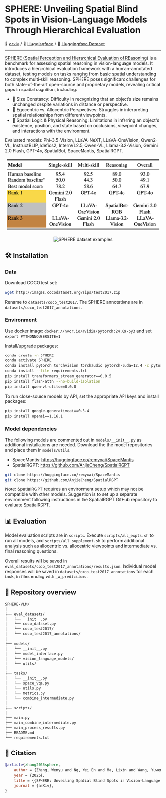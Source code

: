 # SPHERE: Unveiling Spatial Blind Spots in Vision-Language Models Through Hierarchical Evaluation

📖 [arxiv](https://arxiv.org/pdf/2412.12693) / 🤗 [Huggingface](https://huggingface.co/papers/2412.12693) / 🤗 [Huggingface Dataset](https://huggingface.co/datasets/wei2912/SPHERE-VLM)
______________________________________________________________________

[SPHERE (Spatial Perception and Hierarchical Evaluation of REasoning)](https://arxiv.org/pdf/2412.12693) is a benchmark for assessing spatial reasoning in vision-language models. It introduces a hierarchical evaluation framework with a human-annotated dataset, testing models on tasks ranging from basic spatial understanding to complex multi-skill reasoning. SPHERE poses significant challenges for both state-of-the-art open-source and proprietary models, revealing critical gaps in spatial cognition, including:
- 📏 Size Constancy: Difficulty in recognizing that an object’s size remains unchanged despite variations in distance or perspective.
- 🧭 Egocentric vs. Allocentric Perspectives: Struggles in interpreting spatial relationships from different viewpoints.
- 🧩 Spatial Logic & Physical Reasoning: Limitations in inferring an object's existence, position, and state based on occlusions, viewpoint changes, and interactions with the environment.

Evaluated models: Phi-3.5-Vision, LLaVA-NeXT, LLaVA-OneVision, Qwen2-VL, InstructBLIP, Idefics2, InternVL2.5, Qwen-VL, Llama-3.2-Vision, Gemini 2.0 Flash, GPT-4o, SpatialBot, SpaceMantis, SpatialRGPT.

<p align="center">
  <img src="demo_images/SPHERE_results_summary.png" alt="SPHERE results summary" width="500"/>
</p>

<p align="center">
  <img src="demo_images/SPHERE_examples.png" alt="SPHERE dataset examples" width="400"/>
</p>


## 🛠️ Installation

### Data
Download COCO test set:
```bash
wget http://images.cocodataset.org/zips/test2017.zip
```
Rename to `datasets/coco_test2017`. The SPHERE annotations are in `datasets/coco_test2017_annotations`.

### Environment
Use docker image:
`docker://nvcr.io/nvidia/pytorch:24.09-py3` and set `export PYTHONNOUSERSITE=1`

Install/upgrade packages:
```bash
conda create -n SPHERE
conda activate SPHERE
conda install pytorch torchvision torchaudio pytorch-cuda=12.4 -c pytorch-nightly -c nvidia
conda install --file requirements.txt
pip install transformers_stream_generator==0.0.5
pip install flash-attn --no-build-isolation
pip install qwen-vl-utils==0.0.8
```

To run close-source models by API, set the appropriate API keys and install packages:
```bash
pip install google-generativeai==0.8.4
pip install openai==1.16.1
```

### Model dependencies

The following models are commented out in `models/__init__.py` as additional installations are needed.
Download the the model repositories and place them in `models/utils`.
- SpaceMantis: https://huggingface.co/remyxai/SpaceMantis
- SpatialRGPT: https://github.com/AnjieCheng/SpatialRGPT

```bash
git clone https://huggingface.co/remyxai/SpaceMantis
git clone https://github.com/AnjieCheng/SpatialRGPT
```

Note: SpatialRGPT requires an environment setup which may not be compatible with other models. Suggestion is to set up a separate environment following instructions in the SpatialRGPT GitHub repository to evaluate SpatialRGPT.

## 📊 Evaluation

Model evaluation scripts are in `scripts`. Execute `scripts/all_expts.sh` to run all models, and `scripts/all_supplement.sh` to perform additional analysis such as allocentric vs. allocentric viewpoints and intermediate vs. final reasoning questions.

Overall results will be saved in `eval_datasets/coco_test2017_annotations/results.json`. Individual model responses will be saved in `datasets/coco_test2017_annotations` for each task, in files ending with `_w_predictions`.

## 📂 Repository overview
```
SPHERE-VLM/
│
├── eval_datasets/
│   └── __init__.py
│   └── coco_dataset.py
│   └── coco_test2017/
│   └── coco_test2017_annotations/
│
├── models/
│   └── __init__.py
│   └── model_interface.py
│   └── vision_language_models/
│   └── utils/
│
├── tasks/
│   └── __init__.py
│   └── space_vqa.py
│   └── utils.py
│   └── metrics.py
│   └── combine_intermediate.py
│
├── scripts/
|
├── main.py
├── main_combine_intermediate.py
├── main_process_results.py	
├── README.md
└── requirements.txt
```

## 📝 Citation

```bibtex
@article{zhang2025sphere,
    author = {Zhang, Wenyu and Ng, Wei En and Ma, Lixin and Wang, Yuwen and Zhao, Junqi and Koenecke, Allison and Li, Boyang and Wang, Lu},
    year = {2025},
    title = {{SPHERE: Unveiling Spatial Blind Spots in Vision-Language Models Through Hierarchical Evaluation}},
    journal = {arXiv},
}
```
